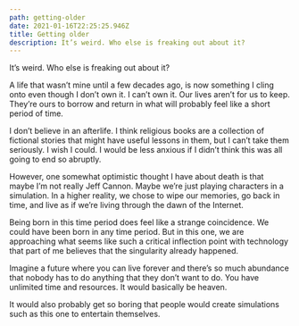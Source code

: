 ```yaml
---
path: getting-older
date: 2021-01-16T22:25:25.946Z
title: Getting older
description: It’s weird. Who else is freaking out about it?
---
```

It’s weird. Who else is freaking out about it?

A life that wasn’t mine until a few decades ago, is now something I cling onto even though I don’t own it. I can’t own it. Our lives aren’t for us to keep. They’re ours to borrow and return in what will probably feel like a short period of time.

I don’t believe in an afterlife. I think religious books are a collection of fictional stories that might have useful lessons in them, but I can’t take them seriously. I wish I could. I would be less anxious if I didn’t think this was all going to end so abruptly.

However, one somewhat optimistic thought I have about death is that maybe I’m not really Jeff Cannon. Maybe we’re just playing characters in a simulation. In a higher reality, we chose to wipe our memories, go back in time, and live as if we’re living through the dawn of the Internet.

Being born in this time period does feel like a strange coincidence. We could have been born in any time period. But in this one, we are approaching what seems like such a critical inflection point with technology that part of me believes that the singularity already happened.

Imagine a future where you can live forever and there’s so much abundance that nobody has to do anything that they don’t want to do. You have unlimited time and resources. It would basically be heaven. 

It would also probably get so boring that people would create simulations such as this one to entertain themselves.